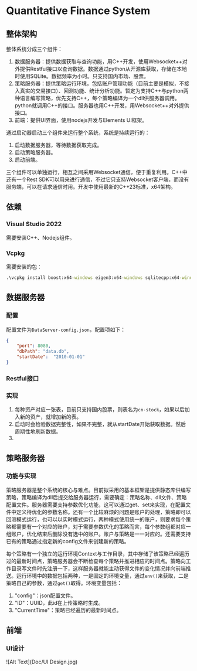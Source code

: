 # Quantitative Finance System
 
## 整体架构

整体系统分成三个组件：

1. 数据服务器：提供数据获取与查询功能，用C\+\+开发，使用Websocket++对外提供Restful接口以查询数据。数据通过python从开源库获取，存储在本地时使用SQLite。数据频率为小时。只支持国内市场、股票。
2. 策略服务器：提供策略运行环境，包括账户管理功能（目前主要是模拟，不接入真实的交易接口）、回测功能、统计分析功能。暂定为支持C\+\+与python两种语言编写策略，优先支持C\+\+，每个策略编译为一个dll供服务器调用。python就调用C++的接口。服务器也用C\+\+开发，用Websocket\+\+对外提供接口。
1. 前端：提供UI界面，使用nodejs开发与Elements UI框架。

通过启动器启动三个组件来运行整个系统，系统是持续运行的：

1. 启动数据服务器，等待数据获取完成。
1. 启动策略服务器。
1. 启动前端。

三个组件可以单独运行，相互之间采用Websocket通信，便于重复利用。C\+\+中还有一个Rest SDK可以用来进行通信，不过它只支持Websocket客户端，而没有服务端，可以在请求通信时用。开发中使用最新的C\+\+23标准，x64架构。

## 依赖

### Visual Studio 2022

需要安装C++、Nodejs组件。

### Vcpkg

需要安装的包：

```cmd
.\vcpkg install boost:x64-windows eigen3:x64-windows sqlitecpp:x64-windows cpprestsdk:x64-windows fmt:x64-windows websocketpp:x64-windows spdlog:x64-windows
```

## 数据服务器

### 配置
配置文件为`DataServer-config.json`，配置项如下：

```json
{
    "port": 8080,
    "dbPath": "data.db",
    "startDate":  "2010-01-01"
}
```

### Restful接口

### 实现

1. 每种资产对应一张表，目前只支持国内股票，则表名为`cn-stock`，如果以后加入新的资产，就增加新的表。  
2. 启动时会检验数据完整性，如果不完整，就从startDate开始获取数据。然后周期性地刷新数据。
1. 

## 策略服务器

### 功能与实现

策略服务器是整个系统的核心与难点。目前拟采用的基本框架是提供静态库供编写策略，策略编译为dll后提交给服务器运行，需要确定：策略名称、dll文件、策略配置文件。服务器需要支持参数优化功能，这可以通过get、set来实现，在配置文件中定义待优化的参数名称。还有一个比较麻烦的问题是账户的处理，策略即可以回测模式运行，也可以以实时模式运行，两种模式使用统一的账户，则要求每个策略都需要有一个对应的账户，对于需要参数优化的策略而言，每个参数组都对应一组账户，优化结束后删除没有选中的账户。账户与策略是一一对应的。还需要支持已有的策略通过指定新的config文件来创建新的策略。

每个策略有一个独立的运行环境Context与工作目录，其中存储了该策略已经遍历过的最新时间点，策略服务器会不断检查每个策略并推进相应的时间点。策略向工作目录写文件时先注册一下，这样服务器就能主动获得文件的变化情况并向前端推送。运行环境中的数据包括两种，一是固定的环境变量，通过`env()`来获取，二是策略自己的参数，通过`get()`取得。环境变量包括：

1. "config"：json配置文件。
2. "ID"：UUID，此id在上传策略时生成。
1. "CurrentTime"：策略已经遍历的最新时间点。


## 前端

### UI设计

![Alt Text](Doc/UI Design.jpg)